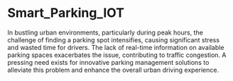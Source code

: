 # Smart_Parking_IOT
In bustling urban environments, particularly during peak hours, the challenge of finding a parking spot intensifies, causing significant stress and wasted time for drivers. The lack of real-time information on available parking spaces exacerbates the issue, contributing to traffic congestion. A pressing need exists for innovative parking management solutions to alleviate this problem and enhance the overall urban driving experience.

